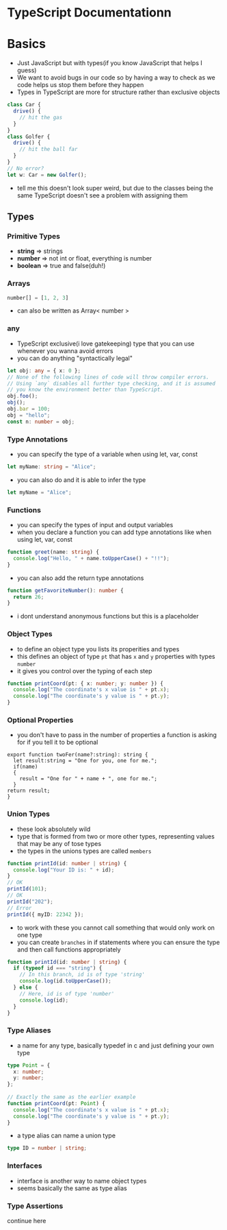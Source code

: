 # TypeScript Documentationn

# Basics
- Just JavaScript but with types(if you know JavaScript that helps I guess)
- We want to avoid bugs in our code so by having a way to check as we code helps us stop them before they happen
- Types in TypeScript are more for structure rather than exclusive objects

```typescript
class Car {
  drive() {
    // hit the gas
  }
}
class Golfer {
  drive() {
    // hit the ball far
  }
}
// No error?
let w: Car = new Golfer();
```
- tell me this doesn't look super weird, but due to the classes being the same TypeScript doesn't see a problem with assigning them

## Types
### Primitive Types
- **string** => strings
- **number** => not int or float, everything is number
- **boolean** => true and false(duh!)

### Arrays
```typescript
number[] = [1, 2, 3]
```
- can also be written as Array< number >
### any
- TypeScript exclusive(i love gatekeeping) type that you can use whenever you wanna avoid errors
- you can do anything "syntactically legal"
```typescript
let obj: any = { x: 0 };
// None of the following lines of code will throw compiler errors.
// Using `any` disables all further type checking, and it is assumed 
// you know the environment better than TypeScript.
obj.foo();
obj();
obj.bar = 100;
obj = "hello";
const n: number = obj;
```

### Type Annotations
- you can specify the type of a variable when using let, var, const
```typescript
let myName: string = "Alice";
```
- you can also do and it is able to infer the type
```typescript
let myName = "Alice";
```

### Functions
- you can specify the types of input and output variables
- when you declare a function you can add type annotations like when using let, var, const
```typescript
function greet(name: string) {
  console.log("Hello, " + name.toUpperCase() + "!!");
}
```
- you can also add the return type annotations
```typescript
function getFavoriteNumber(): number {
  return 26;
}
```
- i dont understand anonymous functions but this is a placeholder
### Object Types
- to define an object type you lists its properities and types
- this defines an object of type `pt` that has `x` and `y` properties with types `number`
- it gives you control over the typing of each step
```typescript
function printCoord(pt: { x: number; y: number }) {
  console.log("The coordinate's x value is " + pt.x);
  console.log("The coordinate's y value is " + pt.y);
}
```
### Optional Properties
- you don't have to pass in the number of properties a function is asking for if you tell it to be optional
```
export function twoFer(name?:string): string {
  let result:string = "One for you, one for me.";
  if(name)
  {
    result = "One for " + name + ", one for me.";
  }
return result;
}
```
### Union Types
- these look absolutely wild
- type that is formed from two or more other types, representing values that may be any of tose types
- the types in the unions types are called `members`
```typescript
function printId(id: number | string) {
  console.log("Your ID is: " + id);
}
// OK
printId(101);
// OK
printId("202");
// Error
printId({ myID: 22342 });
```
- to work with these you cannot call something that would only work on one type
- you can create `branches` in if statements where you can ensure the type and then call functions appropriately
```typescript
function printId(id: number | string) {
  if (typeof id === "string") {
    // In this branch, id is of type 'string'
    console.log(id.toUpperCase());
  } else {
    // Here, id is of type 'number'
    console.log(id);
  }
}
```
### Type Aliases
- a name for any type, basically typedef in c and just defining your own type
```typescript
type Point = {
  x: number;
  y: number;
};
 
// Exactly the same as the earlier example
function printCoord(pt: Point) {
  console.log("The coordinate's x value is " + pt.x);
  console.log("The coordinate's y value is " + pt.y);
}
```
- a type alias can name a union type
```typescript
type ID = number | string;
```
### Interfaces
- interface is another way to name object types
- seems basically the same as type alias

### Type Assertions
continue here